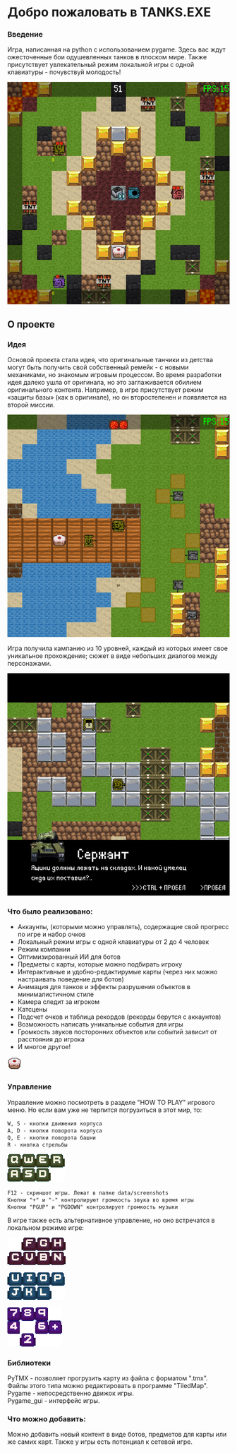 # Добро пожаловать в TANKS.EXE
### Введение
Игра, написанная на python с использованием pygame. Здесь вас ждут ожесточенные
 бои одушевленных танков в плоском мире. Также присутствует увлекательный
 режим локальной игры с одной клавиатуры - почувствуй молодость!
 
![Геймплей](data\screenshots\screenshot_20210526184920188453.png "Локальный режим")

## О проекте
### Идея
Основой проекта стала идея, что оригинальные танчики из детства могут быть получить свой собственный 
ремейк - с новыми механиками, но знакомым игровым процессом. 
Во время разработки идея далеко ушла от оригинала, но это заглаживается обилием оригинального контента.
Например, в игре присутствует режим «защиты базы» (как в оригинале), но он второстепенен и появляется 
на второй миссии.

![Геймплей](data\screenshots\screenshot_20210526184453558006.png "Второй уровень с защитой базы")

Игра получила кампанию из 10 уровней, каждый из которых имеет свое уникальное прохождение;
 сюжет в виде небольших диалогов между персонажами.
 
![Геймплей](data\screenshots\screenshot_20210526184744062660.png "Второй уровень с защитой базы") 

### Что было реализовано:
+ Аккаунты, (которыми можно управлять), содержащие свой прогресс по игре и набор очков 
+ Локальный режим игры с одной клавиатуры от 2 до 4 человек
+ Режим компании
+ Оптимизированный ИИ для ботов
+ Предметы с карты, которые можно подбирать игроку
+ Интерактивные и удобно-редактирумые карты (через них можно настраивать поведение для ботов)
+ Анимация для танков и эффекты разрушения объектов в минималистичном стиле  
+ Камера следит за игроком
+ Катсцены
+ Подсчет очков и таблица рекордов (рекорды берутся с аккаунтов)
+ Возможность написать уникальные события для игры
+ Громкость звуков посторонних объектов или событий зависит от расстояния до игрока
+ И многое другое!

![Тортик](data\sprites\map_life.png "Торт - не ложь!")

### Управление
Управление можно посмотреть в разделе "HOW TO PLAY" игрового меню. Но если вам уже не терпится
погрузиться в этот мир, то:
  
    W, S - кнопки движения корпуса  
    A, D - кнопки поворота корпуса  
    Q, E - кнопки поворота башни  
    R - кнопка стрельбы


![Кнопки управления](data\sprites\all_green_controls.png "Управление")

      
    F12 - скриншот игры. Лежат в папке data/screenshots  
    Кнопки "+" и "-" контролируют громкость звука во время игры  
    Кнопки "PGUP" и "PGDOWN" контролирует громкость музыки 

В игре также есть альтернативное управление, но оно встречатся в локальном режиме игре:

![Кнопки управления](data\sprites\all_red_controls.png "Управление красным танком") 

![Кнопки управления](data\sprites\all_blue_controls.png "Управление синим танком") 

![Кнопки управления](data\sprites\all_violet_controls.png "Управление фиолетовым танком") 

### Библиотеки
PyTMX - позволяет прогрузить карту из файла с форматом ".tmx". Файлы этого типа можно редактировать
 в программе "TiledMap".  
Pygame - непосредственно движок игры.  
Pygame_gui - интерфейс игры.

### Что можно добавить:
Можно добавить новый контент в виде ботов, предметов для карты или же самих карт. 
Также у игры есть потенциал к сетевой игре.


 